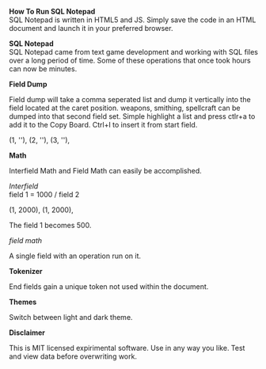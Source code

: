 **How To Run SQL Notepad**<br>
SQL Notepad is written in HTML5 and JS. Simply save the code in an HTML document and launch it in your preferred browser.


**SQL Notepad**<br>
SQL Notepad came from text game development and working with SQL files over a long period of time. Some of these operations that once took hours can now be minutes.

**Field Dump**<br>

Field dump will take a comma seperated list and dump it vertically into the field located at the caret position.
weapons, smithing, spellcraft can be dumped into that second field set. Simple highlight a list and press ctlr+a to add it to the Copy Board. Ctrl+I to insert it from start field.

(1, ''),
(2, ''),
(3, ''),

**Math**<br>

Interfield Math and Field Math can easily be accomplished.

*Interfield*<br>
field 1 = 1000 / field 2

(1, 2000),
(1, 2000),

The field 1 becomes 500.

*field math*<br>

A single field with an operation run on it.

**Tokenizer** <br>

End fields gain a unique token not used within the document.

**Themes** <br>

Switch between light and dark theme.

**Disclaimer** <br>

This is MIT licensed expirimental software. Use in any way you like. Test and view data before overwriting work.
